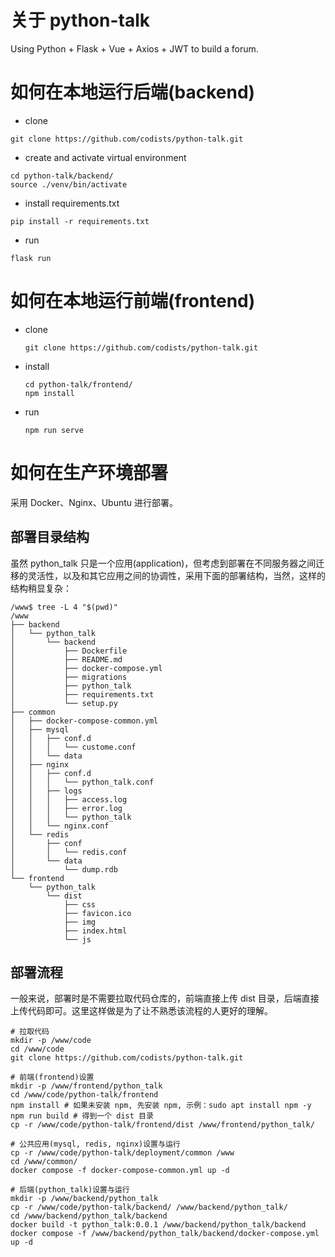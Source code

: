 # 关于 python-talk
Using Python + Flask  + Vue + Axios + JWT to build a forum.

# 如何在本地运行后端(backend) 

- clone

```shell
git clone https://github.com/codists/python-talk.git
```

- create and activate virtual environment

```shell
cd python-talk/backend/
source ./venv/bin/activate
```

- install requirements.txt

```shell
pip install -r requirements.txt
```

- run 

```shell
flask run
```
# 如何在本地运行前端(frontend)
- clone
    ```shell
    git clone https://github.com/codists/python-talk.git
    ```
- install 
    ```shell
    cd python-talk/frontend/
    npm install
    ```
- run
    ```shell
    npm run serve
    ```

# 如何在生产环境部署

采用 Docker、Nginx、Ubuntu 进行部署。

## 部署目录结构

虽然 python_talk 只是一个应用(application)，但考虑到部署在不同服务器之间迁移的灵活性，以及和其它应用之间的协调性，采用下面的部署结构，当然，这样的结构稍显复杂：

```├── backend
/www$ tree -L 4 "$(pwd)"
/www
├── backend
│   └── python_talk
│       └── backend
│           ├── Dockerfile
│           ├── README.md
│           ├── docker-compose.yml
│           ├── migrations
│           ├── python_talk
│           ├── requirements.txt
│           └── setup.py
├── common
│   ├── docker-compose-common.yml
│   ├── mysql
│   │   ├── conf.d
│   │   │   └── custome.conf
│   │   └── data
│   ├── nginx
│   │   ├── conf.d
│   │   │   └── python_talk.conf
│   │   ├── logs
│   │   │   ├── access.log
│   │   │   ├── error.log
│   │   │   └── python_talk
│   │   └── nginx.conf
│   └── redis
│       ├── conf
│       │   └── redis.conf
│       └── data
│           └── dump.rdb
└── frontend
    └── python_talk
        └── dist
            ├── css
            ├── favicon.ico
            ├── img
            ├── index.html
            └── js
```

## 部署流程

一般来说，部署时是不需要拉取代码仓库的，前端直接上传 dist 目录，后端直接上传代码即可。这里这样做是为了让不熟悉该流程的人更好的理解。

```
# 拉取代码
mkdir -p /www/code
cd /www/code
git clone https://github.com/codists/python-talk.git

# 前端(frontend)设置
mkdir -p /www/frontend/python_talk
cd /www/code/python-talk/frontend
npm install # 如果未安装 npm, 先安装 npm, 示例：sudo apt install npm -y
npm run build # 得到一个 dist 目录
cp -r /www/code/python-talk/frontend/dist /www/frontend/python_talk/

# 公共应用(mysql, redis, nginx)设置与运行
cp -r /www/code/python-talk/deployment/common /www
cd /www/common/
docker compose -f docker-compose-common.yml up -d

# 后端(python_talk)设置与运行
mkdir -p /www/backend/python_talk
cp -r /www/code/python-talk/backend/ /www/backend/python_talk/
cd /www/backend/python_talk/backend
docker build -t python_talk:0.0.1 /www/backend/python_talk/backend
docker compose -f /www/backend/python_talk/backend/docker-compose.yml up -d

```

